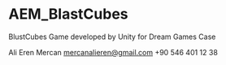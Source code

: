 # AEM_BlastCubes
BlustCubes Game developed by Unity for Dream Games Case


Ali Eren Mercan
mercanalieren@gmail.com
+90 546 401 12 38
